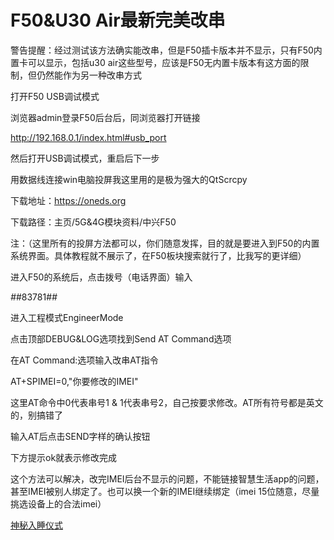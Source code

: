 # F50&U30 Air最新完美改串

警告提醒：经过测试该方法确实能改串，但是F50插卡版本并不显示，只有F50内置卡可以显示，包括u30 air这些型号，应该是F50无内置卡版本有这方面的限制，但仍然能作为另一种改串方式



打开F50 USB调试模式

浏览器admin登录F50后台后，同浏览器打开链接

http://192.168.0.1/index.html#usb_port

然后打开USB调试模式，重启后下一步





用数据线连接win电脑投屏我这里用的是极为强大的QtScrcpy

下载地址：https://oneds.org

下载路径：主页/5G&4G模块资料/中兴F50

注：（这里所有的投屏方法都可以，你们随意发挥，目的就是要进入到F50的内置系统界面。具体教程就不展示了，在F50板块搜索就行了，比我写的更详细）





进入F50的系统后，点击拨号（电话界面）输入

*#*#83781#*#*

进入工程模式EngineerMode

点击顶部DEBUG&LOG选项找到Send AT Command选项

在AT Command:选项输入改串AT指令

AT+SPIMEI=0,"你要修改的IMEI"

这里AT命令中0代表串号1 & 1代表串号2，自己按要求修改。AT所有符号都是英文的，别搞错了

输入AT后点击SEND字样的确认按钮

下方提示ok就表示修改完成

这个方法可以解决，改完IMEI后台不显示的问题，不能链接智慧生活app的问题，甚至IMEI被别人绑定了。也可以换一个新的IMEI继续绑定（imei 15位随意，尽量挑选设备上的合法imei）



[神秘入睡仪式](https://iasmr.org)
